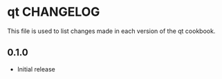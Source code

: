 # qt CHANGELOG

This file is used to list changes made in each version of the qt cookbook.

## 0.1.0

* Initial release
